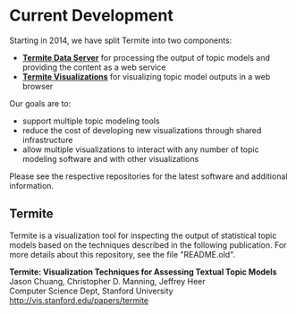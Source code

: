 Current Development
===================

Starting in 2014, we have split Termite into two components:
  * **[Termite Data Server](http://github.com/uwdata/termite-data-server)** for processing the output of topic models and providing the content as a web service
  * **[Termite Visualizations](http://github.com/uwdata/termite-visualizations)** for visualizing topic model outputs in a web browser

Our goals are to:
  * support multiple topic modeling tools
  * reduce the cost of developing new visualizations through shared infrastructure
  * allow multiple visualizations to interact with any number of topic modeling software and with other visualizations

Please see the respective repositories for the latest software and additional information.

Termite
-------

Termite is a visualization tool for inspecting the output of statistical topic models based on the techniques described in the following publication. For more details about this repository, see the file "README.old".

  **Termite: Visualization Techniques for Assessing Textual Topic Models**  
  Jason Chuang, Christopher D. Manning, Jeffrey Heer  
  Computer Science Dept, Stanford University  
  http://vis.stanford.edu/papers/termite  

